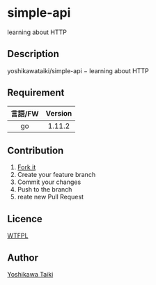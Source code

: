 # simple-api

learning about HTTP

## Description

yoshikawataiki/simple-api − learning about HTTP

## Requirement

|言語/FW|Version|
|:--:|:--:|
|go|1.11.2|

## Contribution

1. [Fork it](https://github.com/yoshikawataiki/simple-api/fork)
2. Create your feature branch
3. Commit your changes
4. Push to the branch
5. reate new Pull Request

## Licence

[WTFPL](https://github.com/yoshikawataiki/simple-api/blob/master/LICENSE)


## Author

[Yoshikawa Taiki](https://github.com/yoshikawataiki)